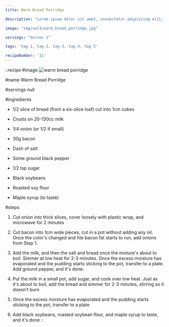 ```yaml
---
title: Warm Bread Porridge

description: "Lorem ipsum dolor sit amet, consectetur adipiscing elit, sed do eiusmod tempor incididunt ut labore et dolore magna aliqua. Tincidunt eget nullam non nisi est sit amet facilisis."

image: "img/vol3/warm_bread_porridge.jpg"

servings: "Serves 1"

tags: 'tag 1, tag 2, tag 3, tag 4, tag 5'

recipeNumber: '11'
---
```


::recipe
#image
![warm bread porridge](/img/vol3/warm_bread_porridge.jpg)

#name
Warm Bread Porridge

#servings
null

#ingredients
- 1/2 slice of bread (from a six-slice loaf) cut into 1cm cubes
- Crusts on 20-130cc milk

- 1/4 onion (or 1/2 if small)
- 30g bacon
- Dash of salt
- Some ground black pepper

- 1/2 tsp sugar
- Black soybeans
- Roasted soy flour
- Maple syrup (to taste)

#steps
1. Cut onion into thick slices, cover loosely with plastic wrap, and microwave for 2 minutes

2. Cut bacon into 1cm wide pieces, cut in a pot without adding any oil. Once the color's changed and hte bacon fat starts to run, add onions from Step 1.

3. Add the milk, and then the salt and bread once the mixture's about to boil. Simmer at low heat for 2-3 minutes. Once the excess moisture has evaporated and the pudding starts sticking to the pot, transfer to a plate. Add ground pepper, and it's done.

4. Put the milk in a small pot, add sugar, and cook over low heat. Just as it's about to boil, add the bread and simmer for 2-3 minutes, stirring so it doesn't burn

5. Once the excess moisture has evaporated and the pudding starts sticking to the pot, transfer to a plate

6. Add black soybeans, roasted soybean flour, and maple syrup to taste, and it's done
::